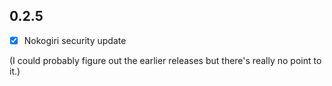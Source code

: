 ## 0.2.5

- [x] Nokogiri security update

(I could probably figure out the earlier releases but there's really no point to it.)